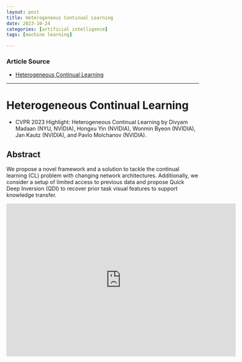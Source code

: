 ```yaml
---
layout: post
title: Heterogeneous Continual Learning 
date: 2023-10-24
categories: [artificial intelligence]
tags: [machine learning]

---
```


### Article Source

* [Heterogeneous Continual Learning](https://www.youtube.com/watch?v=8Il-bpWXeso)

---

# Heterogeneous Continual Learning

* CVPR 2023 Highlight: Heterogeneous Continual Learning by Divyam Madaan (NYU, NVIDIA), Hongxu Yin (NVIDIA), Wonmin Byeon (NVIDIA), Jan Kautz (NVIDIA), and Pavlo Molchanov (NVIDIA).

## Abstract 

We propose a novel framework and a solution to tackle the continual learning (CL) problem with changing network architectures. Additionally, we consider a setup of limited access to previous data and propose Quick Deep Inversion (QDI) to recover prior task visual features to support knowledge transfer. 

<iframe width="600" height="400" src="https://www.youtube.com/embed/8Il-bpWXeso?si=45IV3xR_qg-DGKV6" title="YouTube video player" frameborder="0" allow="accelerometer; autoplay; clipboard-write; encrypted-media; gyroscope; picture-in-picture; web-share" allowfullscreen></iframe>